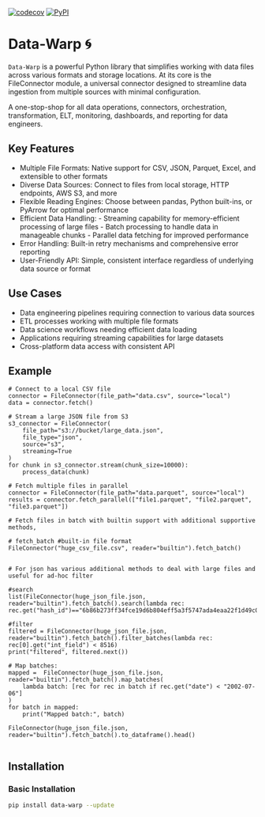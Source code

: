 
[![codecov](https://codecov.io/gh/dattatele/data-warp/branch/master/graph/badge.svg)](https://codecov.io/gh/dattatele/data-warp) [![PyPI](https://img.shields.io/pypi/v/data-warp.svg)](https://pypi.org/project/data-warp/) 

# Data-Warp 🌀
  
`Data-Warp` is a powerful Python library that simplifies working with data files across various formats and storage locations. At its core is the FileConnector module, a universal connector designed to streamline data ingestion from multiple sources with minimal configuration.

A one-stop-shop for all data operations, connectors, orchestration, transformation, ELT, monitoring, dashboards, and reporting for data engineers. 

## Key Features

- Multiple File Formats: Native support for CSV, JSON, Parquet, Excel, and extensible to other formats
- Diverse Data Sources: Connect to files from local storage, HTTP endpoints, AWS S3, and more
- Flexible Reading Engines: Choose between pandas, Python built-ins, or PyArrow for optimal performance
- Efficient Data Handling:
      - Streaming capability for memory-efficient processing of large files
      - Batch processing to handle data in manageable chunks
      - Parallel data fetching for improved performance
- Error Handling: Built-in retry mechanisms and comprehensive error reporting
- User-Friendly API: Simple, consistent interface regardless of underlying data source or format

## Use Cases

- Data engineering pipelines requiring connection to various data sources
- ETL processes working with multiple file formats
- Data science workflows needing efficient data loading
- Applications requiring streaming capabilities for large datasets
- Cross-platform data access with consistent API
  
## Example      
 
```
# Connect to a local CSV file
connector = FileConnector(file_path="data.csv", source="local")
data = connector.fetch()

# Stream a large JSON file from S3
s3_connector = FileConnector(
    file_path="s3://bucket/large_data.json",
    file_type="json",
    source="s3",
    streaming=True
)
for chunk in s3_connector.stream(chunk_size=10000):
    process_data(chunk)

# Fetch multiple files in parallel
connector = FileConnector(file_path="data.parquet", source="local")
results = connector.fetch_parallel(["file1.parquet", "file2.parquet", "file3.parquet"]) 

# Fetch files in batch with builtin support with additional supportive methods,

# fetch_batch #built-in file format
FileConnector("huge_csv_file.csv", reader="builtin").fetch_batch()


# For json has various additional methods to deal with large files and useful for ad-hoc filter

#search
list(FileConnector(huge_json_file.json, reader="builtin").fetch_batch().search(lambda rec: rec.get("hash_id")=="6b86b273ff34fce19d6b804eff5a3f5747ada4eaa22f1d49c01e52ddb7875b4b"))

#filter
filtered = FileConnector(huge_json_file.json, reader="builtin").fetch_batch().filter_batches(lambda rec: rec[0].get("int_field") < 8516)
print("filtered", filtered.next())

# Map batches:
mapped =  FileConnector(huge_json_file.json, reader="builtin").fetch_batch().map_batches(
    lambda batch: [rec for rec in batch if rec.get("date") < "2002-07-06"]
)
for batch in mapped:
    print("Mapped batch:", batch)

FileConnector(huge_json_file.json, reader="builtin").fetch_batch().to_dataframe().head()
     
```

## Installation 

### Basic Installation

```bash
pip install data-warp --update
```
 
